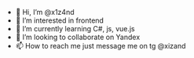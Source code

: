 - 👋 Hi, I’m @x1z4nd
- 👀 I’m interested in frontend
- 🌱 I’m currently learning C#, js, vue.js
- 💞️ I’m looking to collaborate on Yandex
- 📫 How to reach me just message me on tg @xizand


<!---
x1z4nd/x1z4nd is a ✨ special ✨ repository because its `README.md` (this file) appears on your GitHub profile.
You can click the Preview link to take a look at your changes.
--->

